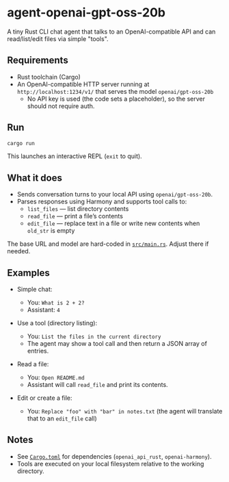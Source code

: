 # agent-openai-gpt-oss-20b

A tiny Rust CLI chat agent that talks to an OpenAI-compatible API and can read/list/edit files via simple "tools".

## Requirements
- Rust toolchain (Cargo)
- An OpenAI-compatible HTTP server running at `http://localhost:1234/v1/` that serves the model `openai/gpt-oss-20b`
  - No API key is used (the code sets a placeholder), so the server should not require auth.

## Run
```bash
cargo run
```
This launches an interactive REPL (`exit` to quit).

## What it does
- Sends conversation turns to your local API using `openai/gpt-oss-20b`.
- Parses responses using Harmony and supports tool calls to:
  - `list_files` — list directory contents
  - `read_file` — print a file’s contents
  - `edit_file` — replace text in a file or write new contents when `old_str` is empty

The base URL and model are hard-coded in [`src/main.rs`](file:///Users/mrnugget/work/agent-openai-gpt-oss-20b/src/main.rs). Adjust there if needed.

## Examples
- Simple chat:
  - You: `What is 2 + 2?`
  - Assistant: `4`

- Use a tool (directory listing):
  - You: `List the files in the current directory`
  - The agent may show a tool call and then return a JSON array of entries.

- Read a file:
  - You: `Open README.md`
  - Assistant will call `read_file` and print its contents.

- Edit or create a file:
  - You: `Replace "foo" with "bar" in notes.txt` (the agent will translate that to an `edit_file` call)

## Notes
- See [`Cargo.toml`](file:///Users/mrnugget/work/agent-openai-gpt-oss-20b/Cargo.toml) for dependencies (`openai_api_rust`, `openai-harmony`).
- Tools are executed on your local filesystem relative to the working directory.
